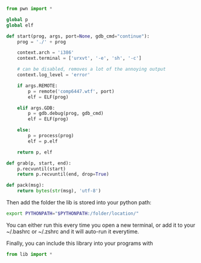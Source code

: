 <style>#downloads { display: none !important; }</style>

```python
from pwn import *

global p
global elf

def start(prog, args, port=None, gdb_cmd="continue"):
    prog = './' + prog

    context.arch = 'i386'
    context.terminal = ['urxvt', '-e', 'sh', '-c']

    # can be disabled, removes a lot of the annoying output
    context.log_level = 'error'

    if args.REMOTE:
        p = remote('comp6447.wtf', port)
        elf = ELF(prog)

    elif args.GDB:
        p = gdb.debug(prog, gdb_cmd) 
        elf = ELF(prog)

    else:
        p = process(prog)
        elf = p.elf

    return p, elf

def grab(p, start, end):
    p.recvuntil(start)
    return p.recvuntil(end, drop=True)

def pack(msg):
    return bytes(str(msg), 'utf-8')
```

Then add the folder the lib is stored into your python path:
```bash
export PYTHONPATH="$PYTHONPATH:/folder/location/"
```
You can either run this every time you open a new terminal, or add it to your ~/.bashrc or ~/.zshrc and it will auto-run it everytime.

Finally, you can include this library into your programs with
```python
from lib import *
```
